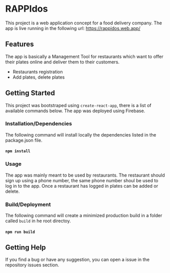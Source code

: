 # RAPPIdos

This project is a web application concept for a food delivery company. The app is live running in the following url: https://rappidos.web.app/

## Features

The app is basically a Management Tool for restaurants which want to offer their plates online and deliver them to their customers.

- Restaurants registration
- Add plates, delete plates 

## Getting Started

This project was bootstraped using `create-react-app`, there is a list of available commands below. The app was deployed using Firebase.

### Installation/Dependencies

The following command will install locally the dependencies listed in the package.json file.

#### `npm install`

### Usage

The app was mainly meant to be used by restaurants. The restaurant should sign up using a phone number, the same phone number shoul be used to log in to the app. Once a restaurant has logged in plates can be added or delete.

### Build/Deployment

The following command will create a minimized production build in a folder called `build` in he root directoy.

#### `npm run build`

## Getting Help

If you find a bug or have any suggestion, you can open a issue in the repository issues section.

<!-- ## Contributing Guidelines

Include instructions for setting up the development environment, code standards, running tests, and submitting pull requests. Aim to be inclusive and welcoming. It may be useful to link to a seperate CONTRIBUTING.md file. See this example from the Hoodie project as an exemplar: https://github.com/hoodiehq/hoodie/blob/master/CONTRIBUTING.md

## Code of Conduct

Open Source projects should follow a code of conduct. Provide a link to the Code of Conduct for your project. I recommend using the Contributor Covenant: http://contributor-covenant.org/

## License

Include a license for your project. If you need help choosing a license, use this guide: https://choosealicense.com/ -->
